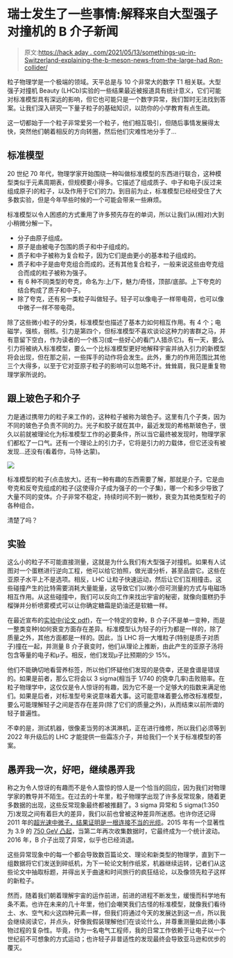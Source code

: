 # 瑞士发生了一些事情:解释来自大型强子对撞机的 B 介子新闻

> 原文:[https://hack aday . com/2021/05/13/somethings-up-in-Switzerland-explaining-the-b-meson-news-from-the-large-had Ron-collider/](https://hackaday.com/2021/05/13/somethings-up-in-switzerland-explaining-the-b-meson-news-from-the-large-hadron-collider/)

粒子物理学是一个极端的领域。天平总是与 10 个非常大的数字 T1 相关联。大型强子对撞机 Beauty (LHCb)实验的一些结果最近被报道具有统计意义，它们可能对标准模型具有深远的影响，但它也可能只是一个数字异常，我们暂时无法找到答案。让我们深入研究一下量子粒子的基础知识，以防你的小学教育有点生疏。

这一切都始于一个粒子非常爱另一个粒子，他们相互吸引，但随后事情发展得太快，突然他们朝着相反的方向转圈，然后他们灾难性地分手了…

## 标准模型

20 世纪 70 年代，物理学家开始围绕一种叫做标准模型的东西进行联合，这种模型类似于元素周期表，但规模要小得多。它描述了组成质子、中子和电子(反过来组成原子)的粒子，以及作用于它们的力。到目前为止，标准模型已经经受住了大多数实验，但是今年早些时候的一个可能会带来一些麻烦。

标准模型以令人困惑的方式重用了许多预先存在的单词，所以让我们从(相对)大到小稍微分解一下。

*   分子由原子组成。
*   原子是由被电子包围的质子和中子组成的。
*   质子和中子被称为复合粒子，因为它们是由更小的基本粒子组成的。
*   质子和中子是由夸克组合而成的。还有其他复合粒子，一般来说这些由夸克组合而成的粒子被称为强子。
*   有 6 种不同类型的夸克，命名为:上/下，魅力/奇怪，顶部/底部。上下夸克的结合构成了质子和中子。
*   除了夸克，还有另一类粒子叫做轻子。轻子可以像电子一样带电荷，也可以像中微子一样不带电荷。

除了这些微小粒子的分类，标准模型也描述了基本力如何相互作用。有 4 个；电磁学，强核，弱核。引力是第四个，但标准模型不喜欢谈论这种力的害群之马，并有意留下空白，作为读者的一个练习(或一些好心的看门人猎杀它)。有一天，要么引力将被纳入标准模型，要么一个比标准模型更好地解释宇宙并纳入引力的新模型将会出现，但在那之前，一些挥手的动作将会发生。此外，重力的作用范围比其他三个大得多，以至于它对亚原子粒子的影响可以忽略不计。耸耸肩，我只是重复物理学家所说的。

## 跟上玻色子和介子

力是通过携带力的粒子来工作的，这种粒子被称为玻色子。这里有几个子类，因为不同的玻色子负责不同的力。光子和胶子就在其中，最近发现的希格斯玻色子，很久以前就被理论化为标准模型工作的必要条件，所以当它最终被发现时，物理学家们都松了一口气。还有一个理论上的引力子，它将是引力的力载体，但它还没有被发现…还没有(看着你，马特·达蒙)。

![](../Images/8d60eba6d8e17c9ef8c66ed20eeee2ae.png)

标准模型的粒子(点击放大)。还有一种有趣的东西需要了解，那就是介子。它是由夸克和反夸克组成的粒子(这使得介子成为强子的一个子集)，哪一个和多少导致了大量不同的变体。介子非常不稳定，持续时间不到一微秒，衰变为其他类型粒子的各种组合。

清楚了吗？

## 实验

这么小的粒子不可能直接测量，这就是为什么我们有大型强子对撞机。如果有人试图对一个蛋糕进行逆向工程，他可以给它拍照，做光谱分析，甚至品尝它。这些在亚原子水平上不是选项。相反，LHC 让粒子快速运动，然后让它们互相撞击。这些碰撞产生的比特需要消耗大量能量，这导致它们以微小但可测量的方式与电磁场相互作用。从这些碰撞中，我们可以反向工作来找出宇宙的秘密，就像向蛋糕扔手榴弹并分析喷雾模式可以让你确定糖霜是奶油还是软糖一样。

在最近宣布的[实验中(论文 pdf)](https://arxiv.org/pdf/2103.11769.pdf)，在一个特定的变种，B 介子(不是单一变种，而是一整类变种)如何衰变方面存在差异。标准模型认为轻子的行为都是一样的，除了质量之外，其他方面都是一样的。因此，当 LHC 将一大堆粒子(特别是质子对质子)撞在一起，并测量 B 介子衰变时，他们从理论上推断，由此产生的亚原子汤将包含等量的电子和μ子。相反，他们发现μ子比预期的少 15%。

他们不能确切地看营养标签，所以他们怀疑他们发现的是侥幸，还是食谱是错误的。如果是前者，那么它将会以 3 sigma(相当于 1/740 的侥幸几率)击败赔率。在粒子物理学中，这仅仅是令人惊讶的有趣，因为它不是一个足够大的指数来满足他们。如果是后者，对标准型号来说意味着大事。这可能意味着要么修改标准模型，要么可能理解轻子之间是否存在差异(除了它们的质量之外)，从而结束以前所谓的轻子普遍性。

不幸的是，测试机器，很像麦当劳的冰淇淋机，正在进行维修，所以我们必须等到 2022 年升级后的 LHC 才能提供一些霜冻介子，并给我们一个关于标准模型的答案。

## 愚弄我一次，好吧，继续愚弄我

称之为令人惊讶的有趣而不是令人震惊的惊人是一个恰当的回应，因为我们对物理学家的教导并不陌生。在过去的十年里，粒子物理学出现了许多反常现象，随着更多数据的出现，这些反常现象最终都被推翻了。3 sigma 异常和 5 sigma(1:350 万)发现之间有着巨大的差异，我们以前也曾被这种差异所迷惑。也许你还记得 2011 年的[超光速中微子，结果证明是一根连接不当的光缆](https://en.wikipedia.org/wiki/Faster-than-light_neutrino_anomaly)。2015 年有一个显著性为 3.9 的 [750 GeV 凸起](https://en.wikipedia.org/wiki/750_GeV_diphoton_excess)，当第二年再次收集数据时，它最终成为一个统计波动。2016 年，B 介子出现了异常，似乎也已经消退。

这些异常现象中的每一个都会导致数百篇论文、理论和新类型的物理学，直到下一组数据将它们发送到碎纸机，为下一轮论文制作纸浆，机器继续运转，记者们从这些论文中抽取标题，并得出关于曲速和时间旅行的疯狂结论，以及像领先粒子这样的新粒子。

然而，随着我们朝着理解宇宙的运作前进，前进的进程不断发生，缓慢而科学地有条不紊。也许在未来的几十年里，他们会嘲笑我们古怪的标准模型，就像我们看待土、水、空气和火这四种元素一样，但我们将通过今天的发展达到这一点，所以我会继续阅读它，并点头，好像我假装理解他们在谈论什么，并尊重测量如此微小事物过程的复杂性。毕竟，作为一名电气工程师，我的日常工作依赖于让电子以一个世纪前不可想象的方式运动；也许轻子非普适性的发现最终会导致亚马逊和优步的覆灭。
